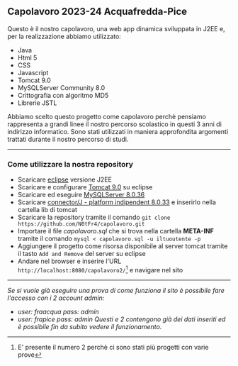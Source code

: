 ## Capolavoro 2023-24 Acquafredda-Pice

Questo è il nostro capolavoro, una web app dinamica sviluppata in J2EE e, per la realizzazione abbiamo utilizzato:
- Java
- Html 5
- CSS
- Javascript
- Tomcat 9.0
- MySQLServer Community 8.0
- Crittografia con algoritmo MD5
- Librerie JSTL

Abbiamo scelto questo progetto come capolavoro perchè pensiamo rappresenta a grandi linee il nostro percorso scolastico in questi 3 anni di indirizzo informatico. Sono stati utilizzati in maniera approfondita argomenti trattati durante il nostro percorso di studi.

***

### Come utilizzare la nostra repository
- Scaricare [eclipse](https://www.eclipse.org/downloads/packages/release/kepler/sr2/eclipse-ide-java-ee-developers) versione J2EE
- Scaricare e configurare [Tomcat 9.0](https://tomcat.apache.org/download-90.cgi) su eclipse
- Scaricare ed eseguire [MySQLServer 8.0.36](https://dev.mysql.com/downloads/mysql/)
- Scaricare [connector/J - platform indipendent 8.0.33](https://dev.mysql.com/downloads/connector/j/) e inserirlo nella cartella lib di tomcat
- Scaricare la repository tramite il comando `git clone https://github.com/N0tFr4/capolavoro.git`
- Importare il file _capolavoro.sql_ che si trova nella cartella **META-INF** tramite il comando `mysql < capolavoro.sql -u iltuoutente -p`
- Aggiungere il progetto come risorsa disponibile al server tomcat tramite il tasto `Add and Remove` del server su eclipse
- Andare nel browser e inserire l'URL `http://localhost:8080/capolavoro2/`[^1] e navigare nel sito

***

_Se si vuole già eseguire una prova di come funziona il sito è possibile fare l'accesso con i 2 account admin:_
- _user: fraacqua pass: admin_
- _user: frapice pass: admin_
_Questi e 2 contengono già dei dati inseriti ed è possibile fin da subito vedere il funzionamento._


[^1]: E' presente il numero 2 perchè ci sono stati più progetti con varie prove
